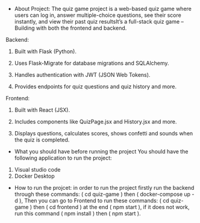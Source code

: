 - About Project:
The quiz game project is a web-based quiz game where users can log in, answer multiple-choice questions, see their score instantly, and view their past quiz resultsIt’s a full-stack quiz game – Building with both the frontend and backend.

Backend:

1. Built with Flask (Python).

2. Uses Flask-Migrate for database migrations and SQLAlchemy.

3. Handles authentication with JWT (JSON Web Tokens).

4. Provides endpoints for quiz questions and quiz history and more.

Frontend:

1. Built with React (JSX).

2. Includes components like QuizPage.jsx and History.jsx and more.

3. Displays questions, calculates scores, shows confetti and sounds when the quiz is completed.


- What you should have before running the project
You should have the following application to run the project:
1. Visual studio code
2. Docker Desktop
- How to run the projcet:
 in order to run the project firstly run the backend through these commands: ( cd quiz-game ) then ( docker-compose up -d ), Then you can go to Frontend to run these commands: ( cd quiz-game ) then ( cd frontend ) at the end ( npm start ), if it does not work, run this command ( npm install ) then ( npm start ). 

